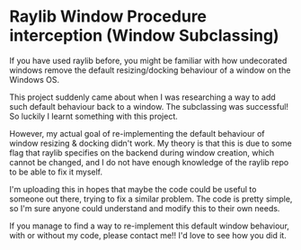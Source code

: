 # Raylib Window Procedure interception (Window Subclassing)

If you have used raylib before, you might be familiar with how undecorated windows remove the default resizing/docking behaviour of a window on the Windows OS.  

This project suddenly came about when I was researching a way to add such default behaviour back to a window. The subclassing was successful! So luckily I learnt something with this project.  

However, my actual goal of re-implementing the default behaviour of window resizing & docking didn't work. My theory is that this is due to some flag that raylib specifies on the backend during window creation, which cannot be changed, and I do not have enough knowledge of the raylib repo to be able to fix it myself.  

I'm uploading this in hopes that maybe the code could be useful to someone out there, trying to fix a similar problem. The code is pretty simple, so I'm sure anyone could understand and modify this to their own needs.  

If you manage to find a way to re-implement this default window behaviour, with or without my code, please contact me!! I'd love to see how you did it.
